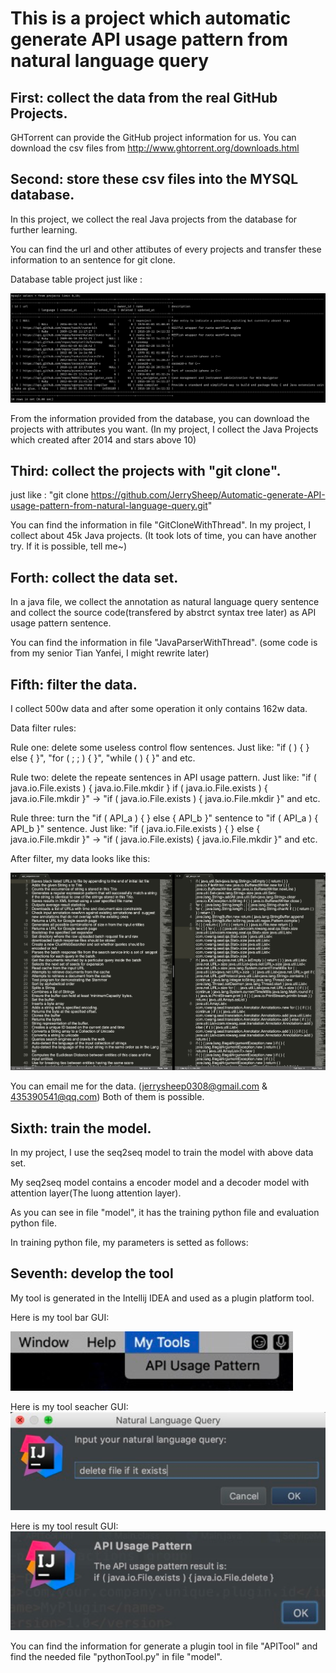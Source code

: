 # This is a project which automatic generate API usage pattern from natural language query

## First: collect the data from the real GitHub Projects.
GHTorrent can provide the GitHub project information for us. You can download the csv files from http://www.ghtorrent.org/downloads.html


## Second: store these csv files into the MYSQL database.

In this project, we collect the real Java projects from the database for further learning.

You can find the url and other attibutes of every projects and transfer these information to an sentence for git clone.

Database table project just like :

![database_table_project](https://github.com/JerrySheep/Automatic-generate-API-usage-pattern-from-natural-language-query/blob/master/img/database_project.png)

From the information provided from the database, you can download the projects with attributes you want. (In my project, I collect the Java Projects which created after 2014 and stars above 10)


## Third: collect the projects with "git clone".

just like : "git clone https://github.com/JerrySheep/Automatic-generate-API-usage-pattern-from-natural-language-query.git"

You can find the information in file "GitCloneWithThread".
In my project, I collect about 45k Java projects. (It took lots of time, you can have another try. If it is possible, tell me~)

## Forth: collect the data set.
In a java file, we collect the annotation as natural language query sentence and collect the source code(transfered by abstrct syntax tree later) as API usage pattern sentence.

You can find the information in file "JavaParserWithThread". (some code is from my senior Tian Yanfei, I might rewrite later)

## Fifth: filter the data.
I collect 500w data and after some operation it only contains 162w data.

Data filter rules:

Rule one: delete some useless control flow sentences. Just like: "if ( ) { } else { }", "for ( ; ; ) { }", "while ( ) { }" and etc.

Rule two: delete the repeate sentences in API usage pattern. Just like: "if ( java.io.File.exists ) { java.io.File.mkdir } if ( java.io.File.exists ) { java.io.File.mkdir }" -> "if ( java.io.File.exists ) { java.io.File.mkdir }" and etc.

Rule three: turn the "if ( API_a ) { } else { API_b }" sentence to "if ( API_a ) { API_b }" sentence. Just like: "if ( java.io.File.exists ) { } else { java.io.File.mkdir }" -> "if ( java.io.File.exists) { java.io.File.mkdir }" and etc.

After filter, my data looks like this:

![data_pic](https://github.com/JerrySheep/Automatic-generate-API-usage-pattern-from-natural-language-query/blob/master/img/data.png)

You can email me for the data. (jerrysheep0308@gmail.com & 435390541@qq.com) Both of them is possible.

## Sixth: train the model.

In my project, I use the seq2seq model to train the model with above data set.

My seq2seq model contains a encoder model and a decoder model with attention layer(The luong attention layer).

As you can see in file "model", it has the training python file and evaluation python file.

In training python file, my parameters is setted as follows:


## Seventh: develop the tool
My tool is generated in the Intellij IDEA and used as a plugin platform tool.

Here is my tool bar GUI:

![tool_bar](https://github.com/JerrySheep/Automatic-generate-API-usage-pattern-from-natural-language-query/blob/master/img/toolBar.png)

Here is my tool seacher GUI:
![tool_search](https://github.com/JerrySheep/Automatic-generate-API-usage-pattern-from-natural-language-query/blob/master/img/toolSearch.png)

Here is my tool result GUI:
![tool_result](https://github.com/JerrySheep/Automatic-generate-API-usage-pattern-from-natural-language-query/blob/master/img/toolResult.png)

You can find the information for generate a plugin tool in file "APITool" and find the needed file "pythonTool.py" in file "model".



